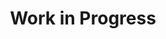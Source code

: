 ---
# An instance of the Pages widget.
# Documentation: https://wowchemy.com/docs/page-builder/
widget: pages

# This file represents a page section.
headless: true

# Order that this section appears on the page.
weight: 30

title: Work in Progress
subtitle:

content:
  # Page type to display. E.g. project.
  page_type: work in progress

  # Default filter index (e.g. 0 corresponds to the first `filter_button` instance below).
  filter_default: 0
  count: 0
  offset: 0
  order: desc

  # Filter on criteria
  filters:
    publication_type: '3'

design:
  # Toggle between the various page layout types.
  #   1 = List
  #   2 = Compact
  #   3 = Card
  #   4 = Citation
  #   5 = Showcase
  view: 4

  # For Showcase view, flip alternate rows?
  flip_alt_rows: false
---